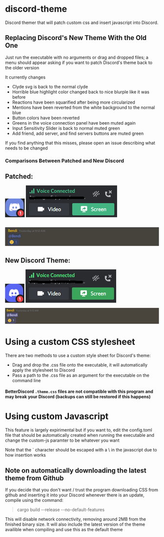 # discord-theme
Discord themer that will patch custom css and insert javascript into Discord. 

## Replacing Discord's New Theme With the Old One
Just run the executable with no arguments or drag and dropped files; a menu should appear asking if you want to patch Discord's theme back to the older version

It currently changes
- Clyde svg is back to the normal clyde
- Horrible blue highlight color changed back to nice blurple like it was before
- Reactions have been squarified after being more circularized 
- Mentions have been reverted from the white background to the normal blue
- Button colors have been reverted
- Greens in the voice connection panel have been muted again
- Input Sensitivity Slider is back to normal muted green
- Add friend, add server, and find servers buttons are muted green

If you find anything that this misses, please open an issue describing what needs to be changed

### Comparisons Between Patched and New Discord
Patched: 
---
![Clyde](assets/Clyde-new.png)
![Voice](assets/Voice-new.png)

![Mentions and Reactions](assets/mention-new.png)
---
New Discord Theme:
---
![Clyde](assets/Clyde-old.png)
![Voice](assets/Voice-old.png)

![Mentions and Reactions](assets/mention-old.png)

# Using a custom CSS stylesheet
There are two methods to use a custom style sheet for Discord's theme: 
- Drag and drop the .css file onto the executable, it will automatically apply the stylesheet to Discord
- Pass a path to the .css file as an argument for the executable on the command line
#### BetterDiscord `.theme.css` files are not compatible with this program and may break your Discord (backups can still be restored if this happens)

# Using custom Javascript
This feature is largely expirimental but if you want to, edit the config.toml file that should be automatically created when running the executable and change the 
custom-js paramter to be whatever you want 

Note that the \` character should be escaped with a \\ in the javascript due to how insertion works

## Note on automatically downloading the latest theme from Github
If you decide that you don't want / trust the program downloading CSS from github and inserting it into your Discord whenever there is an update, compile using the command: 
> cargo build --release --no-default-features
> 
This will disable network connectivity, removing around 2MB from the finished binary size. It will also include the latest version of the theme availible when compiling and use this as the default theme
